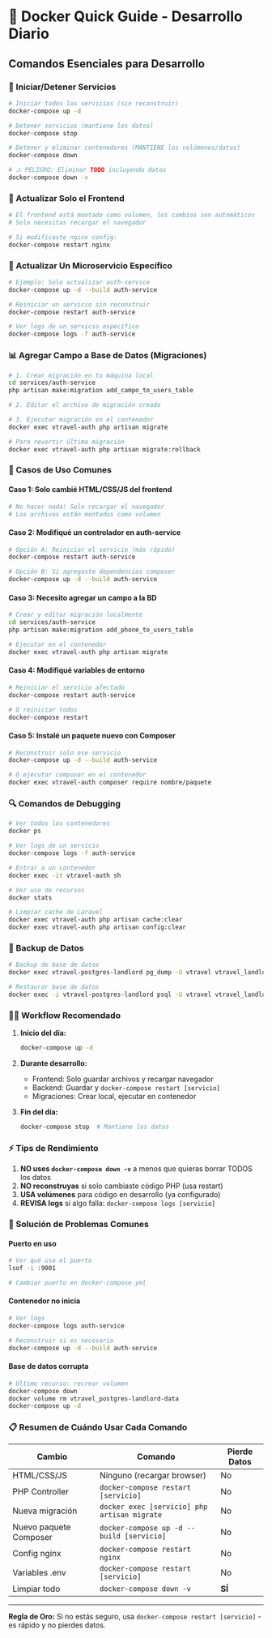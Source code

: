 # 🐳 Docker Quick Guide - Desarrollo Diario

## Comandos Esenciales para Desarrollo

### 🚀 Iniciar/Detener Servicios

```bash
# Iniciar todos los servicios (sin reconstruir)
docker-compose up -d

# Detener servicios (mantiene los datos)
docker-compose stop

# Detener y eliminar contenedores (MANTIENE los volúmenes/datos)
docker-compose down

# ⚠️ PELIGRO: Eliminar TODO incluyendo datos
docker-compose down -v
```

### 📝 Actualizar Solo el Frontend

```bash
# El frontend está montado como volumen, los cambios son automáticos
# Solo necesitas recargar el navegador

# Si modificaste nginx config:
docker-compose restart nginx
```

### 🔧 Actualizar Un Microservicio Específico

```bash
# Ejemplo: Solo actualizar auth-service
docker-compose up -d --build auth-service

# Reiniciar un servicio sin reconstruir
docker-compose restart auth-service

# Ver logs de un servicio específico
docker-compose logs -f auth-service
```

### 📊 Agregar Campo a Base de Datos (Migraciones)

```bash
# 1. Crear migración en tu máquina local
cd services/auth-service
php artisan make:migration add_campo_to_users_table

# 2. Editar el archivo de migración creado

# 3. Ejecutar migración en el contenedor
docker exec vtravel-auth php artisan migrate

# Para revertir última migración
docker exec vtravel-auth php artisan migrate:rollback
```

### 🎯 Casos de Uso Comunes

#### **Caso 1: Solo cambié HTML/CSS/JS del frontend**
```bash
# No hacer nada! Solo recargar el navegador
# Los archivos están montados como volumen
```

#### **Caso 2: Modifiqué un controlador en auth-service**
```bash
# Opción A: Reiniciar el servicio (más rápido)
docker-compose restart auth-service

# Opción B: Si agregaste dependencias composer
docker-compose up -d --build auth-service
```

#### **Caso 3: Necesito agregar un campo a la BD**
```bash
# Crear y editar migración localmente
cd services/auth-service
php artisan make:migration add_phone_to_users_table

# Ejecutar en el contenedor
docker exec vtravel-auth php artisan migrate
```

#### **Caso 4: Modifiqué variables de entorno**
```bash
# Reiniciar el servicio afectado
docker-compose restart auth-service

# O reiniciar todos
docker-compose restart
```

#### **Caso 5: Instalé un paquete nuevo con Composer**
```bash
# Reconstruir solo ese servicio
docker-compose up -d --build auth-service

# O ejecutar composer en el contenedor
docker exec vtravel-auth composer require nombre/paquete
```

### 🔍 Comandos de Debugging

```bash
# Ver todos los contenedores
docker ps

# Ver logs de un servicio
docker-compose logs -f auth-service

# Entrar a un contenedor
docker exec -it vtravel-auth sh

# Ver uso de recursos
docker stats

# Limpiar cache de Laravel
docker exec vtravel-auth php artisan cache:clear
docker exec vtravel-auth php artisan config:clear
```

### 💾 Backup de Datos

```bash
# Backup de base de datos
docker exec vtravel-postgres-landlord pg_dump -U vtravel vtravel_landlord > backup_landlord.sql

# Restaurar base de datos
docker exec -i vtravel-postgres-landlord psql -U vtravel vtravel_landlord < backup_landlord.sql
```

### 🏃‍♂️ Workflow Recomendado

1. **Inicio del día:**
   ```bash
   docker-compose up -d
   ```

2. **Durante desarrollo:**
   - Frontend: Solo guardar archivos y recargar navegador
   - Backend: Guardar y `docker-compose restart [servicio]`
   - Migraciones: Crear local, ejecutar en contenedor

3. **Fin del día:**
   ```bash
   docker-compose stop  # Mantiene los datos
   ```

### ⚡ Tips de Rendimiento

1. **NO uses `docker-compose down -v`** a menos que quieras borrar TODOS los datos
2. **NO reconstruyas** si solo cambiaste código PHP (usa restart)
3. **USA volúmenes** para código en desarrollo (ya configurado)
4. **REVISA logs** si algo falla: `docker-compose logs [servicio]`

### 🚨 Solución de Problemas Comunes

#### Puerto en uso
```bash
# Ver qué usa el puerto
lsof -i :9001

# Cambiar puerto en docker-compose.yml
```

#### Contenedor no inicia
```bash
# Ver logs
docker-compose logs auth-service

# Reconstruir si es necesario
docker-compose up -d --build auth-service
```

#### Base de datos corrupta
```bash
# Último recurso: recrear volumen
docker-compose down
docker volume rm vtravel_postgres-landlord-data
docker-compose up -d
```

### 📋 Resumen de Cuándo Usar Cada Comando

| Cambio | Comando | Pierde Datos |
|--------|---------|--------------|
| HTML/CSS/JS | Ninguno (recargar browser) | No |
| PHP Controller | `docker-compose restart [servicio]` | No |
| Nueva migración | `docker exec [servicio] php artisan migrate` | No |
| Nuevo paquete Composer | `docker-compose up -d --build [servicio]` | No |
| Config nginx | `docker-compose restart nginx` | No |
| Variables .env | `docker-compose restart [servicio]` | No |
| Limpiar todo | `docker-compose down -v` | **SÍ** |

---

**Regla de Oro:** Si no estás seguro, usa `docker-compose restart [servicio]` - es rápido y no pierdes datos.